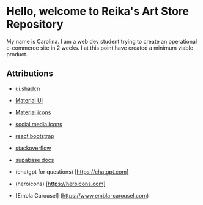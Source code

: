 # Hello, welcome to Reika's Art Store Repository

My name is Carolina. I am a web dev student trying to create an operational e-commerce site in 2 weeks. I at this point have created a minimum viable product.

## Attributions

- [ui.shadcn](https://ui.shadcn.com/docs)
- [Material UI](https://mui.com/core/)
- [Material icons](https://mui.com/material-ui/material-icons/)
- [social media icons](https://nucleoapp.com/social-media-icons)
- [react bootstrap](https://react-bootstrap.netlify.app/docs/components/carousel/)

- [stackoverflow](https://stackoverflow.com/questions/62386582/environment-variables-not-working-next-js-9-4-4)
- [supabase docs](https://supabase.com/docs/reference/javascript/introduction)
- (chatgpt for questions) [https://chatgpt.com]
- (heroicons) [https://heroicons.com]

- [Embla Carousel] (https://www.embla-carousel.com)
